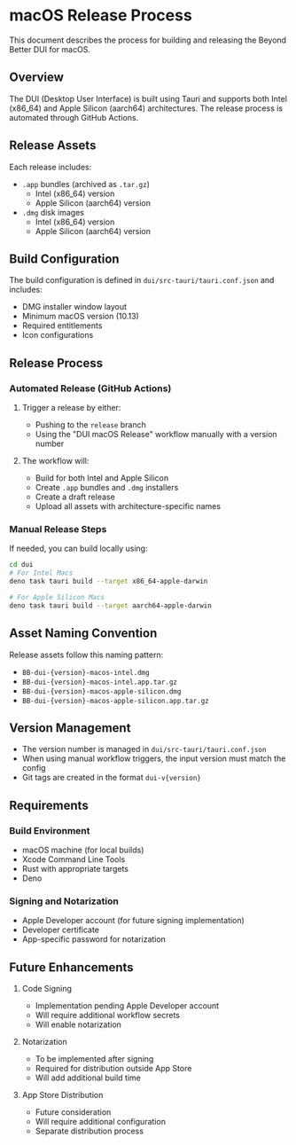 # macOS Release Process

This document describes the process for building and releasing the Beyond Better DUI for macOS.

## Overview

The DUI (Desktop User Interface) is built using Tauri and supports both Intel (x86_64) and Apple Silicon (aarch64) architectures. The release process is automated through GitHub Actions.

## Release Assets

Each release includes:
- `.app` bundles (archived as `.tar.gz`)
  * Intel (x86_64) version
  * Apple Silicon (aarch64) version
- `.dmg` disk images
  * Intel (x86_64) version
  * Apple Silicon (aarch64) version

## Build Configuration

The build configuration is defined in `dui/src-tauri/tauri.conf.json` and includes:
- DMG installer window layout
- Minimum macOS version (10.13)
- Required entitlements
- Icon configurations

## Release Process

### Automated Release (GitHub Actions)

1. Trigger a release by either:
   - Pushing to the `release` branch
   - Using the "DUI macOS Release" workflow manually with a version number

2. The workflow will:
   - Build for both Intel and Apple Silicon
   - Create `.app` bundles and `.dmg` installers
   - Create a draft release
   - Upload all assets with architecture-specific names

### Manual Release Steps

If needed, you can build locally using:
```bash
cd dui
# For Intel Macs
deno task tauri build --target x86_64-apple-darwin

# For Apple Silicon Macs
deno task tauri build --target aarch64-apple-darwin
```

## Asset Naming Convention

Release assets follow this naming pattern:
- `BB-dui-{version}-macos-intel.dmg`
- `BB-dui-{version}-macos-intel.app.tar.gz`
- `BB-dui-{version}-macos-apple-silicon.dmg`
- `BB-dui-{version}-macos-apple-silicon.app.tar.gz`

## Version Management

- The version number is managed in `dui/src-tauri/tauri.conf.json`
- When using manual workflow triggers, the input version must match the config
- Git tags are created in the format `dui-v{version}`

## Requirements

### Build Environment
- macOS machine (for local builds)
- Xcode Command Line Tools
- Rust with appropriate targets
- Deno

### Signing and Notarization
- Apple Developer account (for future signing implementation)
- Developer certificate
- App-specific password for notarization

## Future Enhancements

1. Code Signing
   - Implementation pending Apple Developer account
   - Will require additional workflow secrets
   - Will enable notarization

2. Notarization
   - To be implemented after signing
   - Required for distribution outside App Store
   - Will add additional build time

3. App Store Distribution
   - Future consideration
   - Will require additional configuration
   - Separate distribution process